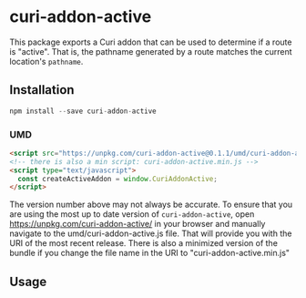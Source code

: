 # curi-addon-active

This package exports a Curi addon that can be used to determine if a route is "active". That is, the pathname generated by a route matches the current location's `pathname`.

## Installation

```js
npm install --save curi-addon-active
```

### UMD

```html
<script src="https://unpkg.com/curi-addon-active@0.1.1/umd/curi-addon-active.js"></script>
<!-- there is also a min script: curi-addon-active.min.js -->
<script type="text/javascript">
  const createActiveAddon = window.CuriAddonActive;
</script>
```

The version number above may not always be accurate. To ensure that you are using the most
up to date version of `curi-addon-active`, open https://unpkg.com/curi-addon-active/ in your
browser and manually navigate to the umd/curi-addon-active.js file. That will provide you
with the URI of the most recent release. There is also a minimized version of the bundle
if you change the file name in the URI to "curi-addon-active.min.js"

## Usage

```js

```
